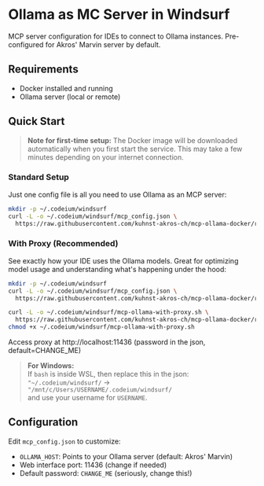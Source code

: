 # Ollama as MC Server in Windsurf

MCP server configuration for IDEs to connect to Ollama instances. Pre-configured for Akros' Marvin server by default.

## Requirements
- Docker installed and running
- Ollama server (local or remote)

## Quick Start

> **Note for first-time setup:** The Docker image will be downloaded automatically when you first start the service. This may take a few minutes depending on your internet connection.

### Standard Setup
Just one config file is all you need to use Ollama as an MCP server:
```bash
mkdir -p ~/.codeium/windsurf
curl -L -o ~/.codeium/windsurf/mcp_config.json \
  https://raw.githubusercontent.com/kuhnst-akros-ch/mcp-ollama-docker/refs/heads/main/mcp-ollama/mcp_config.json
```

### With Proxy (Recommended)
See exactly how your IDE uses the Ollama models. Great for optimizing model usage and understanding what's happening under the hood:
```bash
mkdir -p ~/.codeium/windsurf
curl -L -o ~/.codeium/windsurf/mcp_config.json \
  https://raw.githubusercontent.com/kuhnst-akros-ch/mcp-ollama-docker/refs/heads/main/mcp-ollama-with-proxy/mcp_config.json

curl -L -o ~/.codeium/windsurf/mcp-ollama-with-proxy.sh \
  https://raw.githubusercontent.com/kuhnst-akros-ch/mcp-ollama-docker/refs/heads/main/mcp-ollama-with-proxy/mcp-ollama-with-proxy.sh
chmod +x ~/.codeium/windsurf/mcp-ollama-with-proxy.sh
```
Access proxy at http://localhost:11436 (password in the json, default=CHANGE_ME)

> **For Windows:**<br/>
> If `bash` is inside WSL, then replace this in the json:<br/>
> `"~/.codeium/windsurf/` -> `"/mnt/c/Users/USERNAME/.codeium/windsurf/`<br/>
> and use your username for `USERNAME`.

## Configuration

Edit `mcp_config.json` to customize:
- `OLLAMA_HOST`: Points to your Ollama server (default: Akros' Marvin)
- Web interface port: 11436 (change if needed)
- Default password: `CHANGE_ME` (seriously, change this!)
